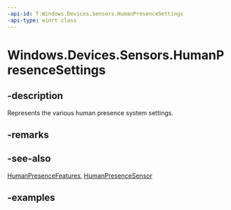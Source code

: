 ```yaml
---
-api-id: T:Windows.Devices.Sensors.HumanPresenceSettings
-api-type: winrt class
---
```


# Windows.Devices.Sensors.HumanPresenceSettings

<!--
public sealed class HumanPresenceSettings
-->

## -description

Represents the various human presence system settings.

## -remarks

## -see-also

[HumanPresenceFeatures](humanpresencefeatures.md), [HumanPresenceSensor](humanpresencesensor.md)

## -examples
